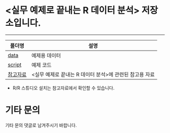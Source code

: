 # <실무 예제로 끝내는 R 데이터 분석> 저장소입니다.


--------

폴더명 | 설명
----- | -----
[data](https://github.com/bjpublic/R_data/tree/main/data) | 예제용 데이터
[script](https://github.com/bjpublic/R_data/tree/main/script) | 예제 코드
[참고자료](https://github.com/bjpublic/R_data/tree/main/%EC%B0%B8%EA%B3%A0%EC%9E%90%EB%A3%8C) | <실무 예제로 끝내는 R 데이터 분석>에 관련된 참고용 자료
* R/R 스튜디오 설치는 참고자료에서 확인할 수 있습니다.

# 기타 문의
기타 문의 댓글로 남겨주시기 바랍니다.
